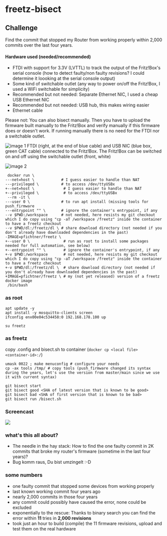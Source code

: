 # freetz-bisect

## Challenge
Find the commit that stopped my Router from working properly within 2,000 commits over the last four years. 

#### Hardware used (needed/recommended)
- FTDI with support for 3.3V (LVTTL) to track the output of the Fritz!Box's serial console (how to detect faulty/non faulty revisions? I could determine it loooking at the serial console output)
- Some kind of switchable outlet (any way to power on/off the Fritz!Box, I used a WiFi switchable for simplicity) 
- Recommended but not needed: Separate Ethernet NIC, I used a cheap USB Ethernet NIC
- Recommended but not needed: USB hub, this makes wiring easier
- Ethernet cable

Please not: You can also bisect manually. Then you have to upload the firmware built manually to the Fritz!Box and verify manually if this firmware does or doesn't work. If running manually there is no need for the FTDI nor a switchable outlet. 

![image 1](https://pfichtner.github.io/freetz-bisect/IMG_20220109_124304362.jpg)
FTDI (right, at the end of blue cable) and USB NIC (blue box, green CAT cable) connected to the Fritz!Box. The Fritz!Box can be switched on and off using the switchable outlet (front, white)

![image 2](https://pfichtner.github.io/freetz-bisect/IMG_20220109_124311409.jpg)


```
 docker run \
---net=host \            # I guess easier to handle than NAT
---privileged \          # to access /dev/ttyUSBx
+--net=host \             # I guess easier to handle than NAT
+--privileged \           # to access /dev/ttyUSBx
 --rm -it \
---user 0 \              # to run apt install (missing tools for push_firmware
---entrypoint "" \       # ignore the container's entrypoint, if any
--v $PWD:/workspace      # not needed, here resists my git checkout which I do copy using "cp -aT /workspace /freetz" inside the container to have a freetz checkout
--v $PWD/dl:/freetz/dl \ # share download directory (not needed if you don't already have downloaded dependencies in the past)
-IMAGE=pfichtner/freetz \
+--user 0 \               # run as root to install some packages needed for full automation, see below)
+--entrypoint "" \        # ignore the container's entrypoint, if any
+-v $PWD:/workspace       # not needed, here resists my git checkout which I do copy using "cp -aT /workspace /freetz" inside the container to have a freetz checkout
+-v $PWD/dl:/freetz/dl \  # share download directory (not needed if you don't already have downloaded dependencies in the past)
+IMAGE=pfichtner/freetz \ # my (not yet released) version of a freetz docker image
 /bin/bash
```


### as root
```
apt update -y
apt install -y mosquitto-clients screen
ifconfig enx00e04c534458:0 192.168.178.100 up
```

```
su freetz
```

### as freetz
copy .config and bisect.sh to container (```docker cp <local file> <container-id>:/```)

```
umask 0022 ; make menuconfig # configure your needs
cp -ax tools /tmp/ # copy tools (push_firmware changed its syntax during the years, let's use the version from master/main since we use it with current syntax)

git bisect start
git bisect good <SHA of latest version that is known to be good>
git bisect bad <SHA of first version that is known to be bad>
git bisect run /bisect.sh 
```
### Screencast
<a href="http://pfichtner.github.io/bisect-asciinema/"><img src="https://pfichtner.github.io/bisect-asciinema/asciinema-poster.png" /></a>

### what's this all about?
- The needle in the hay stack: How to find the one faulty commit in 2K commits that broke my router's firmware (sometime in the last four years)?
- Bug komm raus, Du bist umzingelt :-D

### some numbers
- one faulty commit that stopped some devices from working properly
- last known working commit four years ago
- nearly 2,000 commits in those four years
- any commit could possibly have caused the error, none could be excluded
- exponentially to the rescue: Thanks to binary search you can find the error within **11** tries in **2,000 revisions**
- took just an hour to build (compile) the 11 firmware revisions, upload and test them on the real hardware

